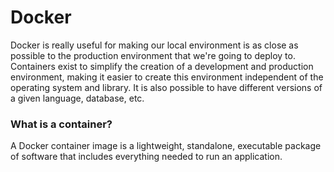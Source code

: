 # Docker

Docker is really useful for making our local environment is as close as possible to the production environment that we're going to deploy to. Containers exist to simplify the creation of a development and production environment, making it easier to create this environment independent of the operating system and library. It is also possible to have different versions of a given language, database, etc.

### What is a container?

A Docker container image is a lightweight, standalone, executable package of software that includes everything needed to run an application.